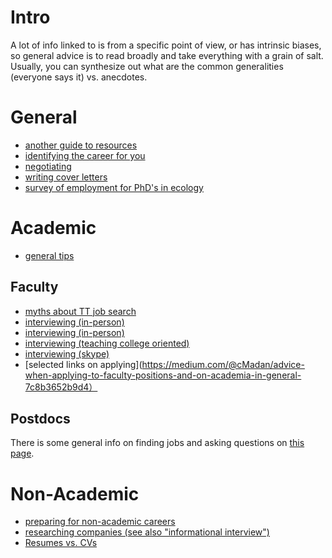 # Intro

A lot of info linked to is from a specific point of view, or has intrinsic biases, so general advice is to read broadly and take everything with a grain of salt. Usually, you can synthesize out what are the common generalities (everyone says it) vs. anecdotes.

# General

* [another guide to resources](http://fromphdtolife.com/resources/)
* [identifying the career for you](https://80000hours.org/career-guide/)
* [negotiating](https://chroniclevitae.com/news/933-negotiating-nonacademic-style)
* [writing cover letters](http://www.asbmb.org/asbmbtoday/asbmbtoday_article.aspx?id=48927)
* [survey of employment for PhD's in ecology](https://doi.org/10.1002/ecs2.2031)

# Academic

* [general tips](http://www.raulpacheco.org/2017/07/common-mistakes-to-avoid-in-academic-job-market-submissions/)

## Faculty

* [myths about TT job search](https://jfruscione.wordpress.com/2016/12/13/guest-post-addressing-the-myths/)
* [interviewing (in-person)](http://www.asha.org/academic/career-ladder/chap3/)
* [interviewing (in-person)](https://career.ucsf.edu/grad-students-postdocs/career-planning/academic-jobs/interviewing)
* [interviewing (teaching college oriented)](https://thewayofimprovement.com/2017/07/10/how-to-interview-at-a-teaching-college)
* [interviewing (skype)](https://xykademiqz.com/2016/12/22/skyping-your-way-into-or-out-of-a-faculty-job/)
* [selected links on applying](https://medium.com/@cMadan/advice-when-applying-to-faculty-positions-and-on-academia-in-general-7c8b3652b9d4）

## Postdocs

There is some general info on finding jobs and asking questions on [this page](https://github.com/weecology/lab-wiki/wiki/Post-doc-advice).

# Non-Academic

* [preparing for non-academic careers](https://jessicalanger.com/blog/2016/1/14/4-things-to-do-in-grad-school-to-prepare-for-a-non-academic-career)
* [researching companies (see also "informational interview")](http://www.askamanager.org/2015/03/how-to-research-the-company-youre-interviewing-with.html)
* [Resumes vs. CVs](http://www.gradhacker.org/2013/10/23/intro-to-resumes-for-cv-minded-academics/)


